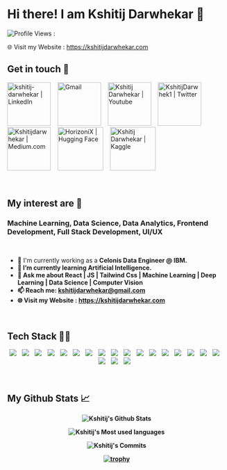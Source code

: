 # Hi there! I am Kshitij Darwhekar 👋

![Profile Views : ](https://komarev.com/ghpvc/?username=Kshitij-Darwhekar)

🌐 Visit my Website : https://kshitijdarwhekar.com

## Get in touch 🤝

[<img alt="kshitij-darwhekar | LinkedIn" height="100" width="100" src="https://cdn2.iconfinder.com/data/icons/social-media-2285/512/1_Linkedin_unofficial_colored_svg-512.png" />](https://www.linkedin.com/in/kshitij-darwhekar-b15a33191/)&nbsp;&nbsp;&nbsp;
<a href="mailto:kshitijdarwhekar@gmail.com"><img alt="Gmail" height="100" width="100" src="https://cdn4.iconfinder.com/data/icons/logos-brands-in-colors/48/google-gmail-512.png" /></a>&nbsp;&nbsp;&nbsp;
[<img alt="Kshitij Darwhekar | Youtube" height="100" width="100" src="https://cdn1.iconfinder.com/data/icons/logotypes/32/youtube-512.png" />](https://www.youtube.com/@kshitijdarwhekar)&nbsp;&nbsp;&nbsp;
[<img alt="KshitijDarwhek1 | Twitter" height="100" width="100" src="https://cdn1.iconfinder.com/data/icons/logotypes/32/twitter-512.png" />](https://x.com/KshitijDarwhekr)&nbsp;&nbsp;&nbsp;
[<img alt="Kshitijdarwhekar | Medium.com" height="100" width="100" src="https://cdn2.iconfinder.com/data/icons/social-micon/512/medium-512.png" />](https://medium.com/@kshitijdarwhekar)&nbsp;&nbsp;&nbsp;
[<img alt="HorizoniX | Hugging Face" height="100" width="105" src="https://huggingface.co/front/assets/huggingface_logo-noborder.svg" />](https://huggingface.co/HorizoniX)&nbsp;&nbsp;&nbsp;
[<img alt="Kshitij Darwhekar | Kaggle" height="100" width="105" src="https://cdn3.iconfinder.com/data/icons/logos-and-brands-adobe/512/189_Kaggle-256.png" />](https://www.kaggle.com/kshitijdarwhekar)&nbsp;&nbsp;&nbsp;


<br/>


## My interest are 🚀
### Machine Learning, Data Science, Data Analytics, Frontend Development, Full Stack Development, UI/UX

<br/>

- 🔭 I'm currently working as a <b> Celonis Data Engineer @ IBM. <b/>
- 🌱 I’m currently learning <b> Artificial Intelligence. </b>
- 💬 Ask me about <b> React | JS | Tailwind Css | Machine Learning | Deep Learning | Data Science | Computer Vision </b>
- 📫 Reach me: kshitijdarwhekar@gmail.com
- :globe_with_meridians: Visit my Website : https://kshitijdarwhekar.com


<br/>

## Tech Stack 👩‍💻

<p align="center">
  <img src="https://img.shields.io/badge/python-3670A0?style=for-the-badge&logo=python&logoColor=white" />&nbsp;&nbsp;&nbsp;
  <img src="https://img.shields.io/badge/Java-5B5F69?style=for-the-badge&logo=openjdk&logoColor=white" />&nbsp;&nbsp;&nbsp;
  <img src="https://img.shields.io/badge/bootstrap-563d7c.svg?&style=for-the-badge&logo=bootstrap&logoColor=white" />&nbsp;&nbsp;&nbsp;
  <img src="https://img.shields.io/badge/tailwindcss-%2338B2AC.svg?style=for-the-badge&logo=tailwind-css&logoColor=white" />&nbsp;&nbsp;&nbsp;
  <img src="https://img.shields.io/badge/spring-%236DB33F.svg?style=for-the-badge&logo=spring&logoColor=white" />&nbsp;&nbsp;&nbsp;
  <img src="https://img.shields.io/badge/git-%23F05033.svg?style=for-the-badge&logo=git&logoColor=white"/>&nbsp;&nbsp;&nbsp;
  <img src="https://img.shields.io/badge/Keras-%23D00000.svg?style=for-the-badge&logo=Keras&logoColor=white"/>&nbsp;&nbsp;&nbsp;
  <img src="https://img.shields.io/badge/numpy-%23013243.svg?style=for-the-badge&logo=numpy&logoColor=white"/>&nbsp;&nbsp;&nbsp;
  <img src="https://img.shields.io/badge/pandas-%23150458.svg?style=for-the-badge&logo=pandas&logoColor=white"/>&nbsp;&nbsp;&nbsp;
  <img src="https://img.shields.io/badge/scikit--learn-%23F7931E.svg?style=for-the-badge&logo=scikit-learn&logoColor=white"/>&nbsp;&nbsp;&nbsp; 
  <img src="https://img.shields.io/badge/Matplotlib-%23ffffff.svg?style=for-the-badge&logo=Matplotlib&logoColor=black"/>&nbsp;&nbsp;&nbsp; 
  <img src="https://img.shields.io/badge/css3-%231572B6.svg?style=for-the-badge&logo=css3&logoColor=white"/>&nbsp;&nbsp;&nbsp; 
  <img src="https://img.shields.io/badge/html5-%23E34F26.svg?style=for-the-badge&logo=html5&logoColor=white"/>&nbsp;&nbsp;&nbsp; 
  <img src="https://img.shields.io/badge/react-%2320232a.svg?style=for-the-badge&logo=react&logoColor=%2361DAFB"/>&nbsp;&nbsp;&nbsp; 
  <img src="https://img.shields.io/badge/Next-black?style=for-the-badge&logo=next.js&logoColor=white"/>&nbsp;&nbsp;&nbsp; 
  <img src="https://img.shields.io/badge/MUI-%230081CB.svg?style=for-the-badge&logo=mui&logoColor=white"/>&nbsp;&nbsp;&nbsp; 
  <img src="https://img.shields.io/badge/MongoDB-%234ea94b.svg?style=for-the-badge&logo=mongodb&logoColor=white"/>&nbsp;&nbsp;&nbsp; 
  <img src="https://img.shields.io/badge/mysql-%2300f.svg?style=for-the-badge&logo=mysql&logoColor=white"/>&nbsp;&nbsp;&nbsp;
  <img src="https://img.shields.io/badge/jupyter-%23FA0F00.svg?style=for-the-badge&logo=jupyter&logoColor=white" />&nbsp;&nbsp;&nbsp;
  <img src="https://img.shields.io/badge/docker-%230db7ed.svg?style=for-the-badge&logo=docker&logoColor=white" />&nbsp;&nbsp;&nbsp;
</p>  

<br/>

## My Github Stats 📈
<div align="center" >
  
  ![Kshitij's Github Stats](https://github-readme-stats.vercel.app/api?username=Kshitij-Darwhekar&theme=dark&show_icons=true&hide_border=true&count_private=true) 
  

  
  ![Kshitij's Most used languages](https://github-readme-stats.vercel.app/api/top-langs/?username=Kshitij-Darwhekar&theme=dark&show_icons=true&hide_border=true&layout=compact) 
  


  ![Kshitij's Commits](https://github-readme-streak-stats.herokuapp.com/?user=Kshitij-Darwhekar&theme=dark&hide_border=true) 

  [![trophy](https://github-profile-trophy.vercel.app/?username=kshitij-darwhekar&theme=onedark)](https://github.com/kshitij-darwhekar/github-profile-trophy)
  
</div>
